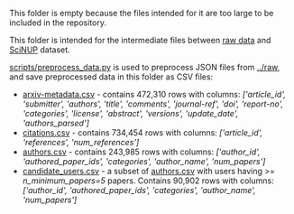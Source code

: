 This folder is empty because the files intended for it are too large to be included in the repository.

This folder is intended for the intermediate files between [raw data](../raw) and [SciNUP](../SciNUP) dataset.

[scripts/preprocess_data.py](scripts/preprocess_data.py) is used to preprocess JSON files from [../raw](), and save preprocessed data in this folder as CSV files:

- [arxiv-metadata.csv]() -  contains 472,310 rows with columns: *['article_id', 'submitter', 'authors', 'title', 'comments', 'journal-ref', 'doi',
'report-no', 'categories', 'license', 'abstract', 'versions',
'update_date', 'authors_parsed']*
- [citations.csv]() - contains 734,454 rows with columns: *['article_id', 'references', 'num_references']*
- [authors.csv]() - contains 243,985 rows with columns: *['author_id', 'authored_paper_ids', 'categories', 'author_name', 'num_papers']* 
- [candidate_users.csv]() - a subset of [authors.csv]() with users having >= *n_minimum_papers=5* papers. Contains 90,902 rows with columns: *['author_id', 'authored_paper_ids', 'categories', 'author_name', 'num_papers']* 